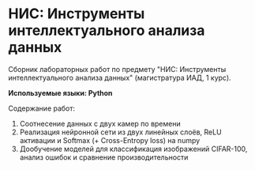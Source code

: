 # НИС: Инструменты интеллектуального анализа данных
Сборник лабораторных работ по предмету "НИС: Инструменты интеллектуального анализа данных" (магистратура ИАД, 1 курс).

**Используемые языки: Python**

Содержание работ:

1) Соотнесение данных с двух камер по времени
2) Реализация нейронной сети из двух линейных слоёв, ReLU активации и Softmax (+ Cross-Entropy loss) на numpy
3) Дообучение моделей для классификация изображений CIFAR-100, анализ ошибок и сравнение производительности